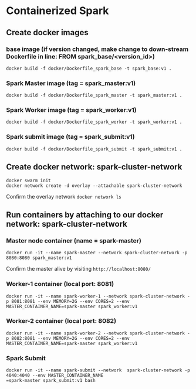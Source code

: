 # Containerized Spark

## Create docker images

### base image (if version changed, make change to down-stream Dockerfile in line: FROM spark_base/<version_id>)
```
docker build -f docker/Dockerfile_spark_base -t spark_base:v1 .
```

### Spark Master image (tag = spark_master:v1)
```
docker build -f docker/Dockerfile_spark_master -t spark_master:v1 .
```

### Spark Worker image (tag = spark_worker:v1)
```
docker build -f docker/Dockerfile_spark_worker -t spark_worker:v1 .
```

### Spark submit image (tag = spark_submit:v1)
```
docker build -f docker/Dockerfile_spark_submit -t spark_submit:v1 .
```

## Create docker network: spark-cluster-network
```
docker swarm init
docker network create -d overlay --attachable spark-cluster-network
```

Confirm the overlay network ```docker network ls```

## Run containers by attaching to our docker network: spark-cluster-network

### Master node container (name = spark-master)
```
docker run -it --name spark-master --network spark-cluster-network -p 8080:8080 spark_master:v1
```

Confirm the master alive by visiting ```http://localhost:8080/```

### Worker-1 container (local port: 8081)
```
docker run -it --name spark-worker-1 --network spark-cluster-network -p 8081:8081 --env MEMORY=2G --env CORES=2 --env MASTER_CONTAINER_NAME=spark-master spark_worker:v1
```

### Worker-2 container (local port: 8082)
```
docker run -it --name spark-worker-2 --network spark-cluster-network -p 8082:8081 --env MEMORY=2G --env CORES=2 --env MASTER_CONTAINER_NAME=spark-master spark_worker:v1
```

### Spark Submit
```
docker run -it --name spark-submit --network  spark-cluster-network -p 4040:4040 --env MASTER_CONTAINER_NAME
=spark-master spark_submit:v1 bash
```